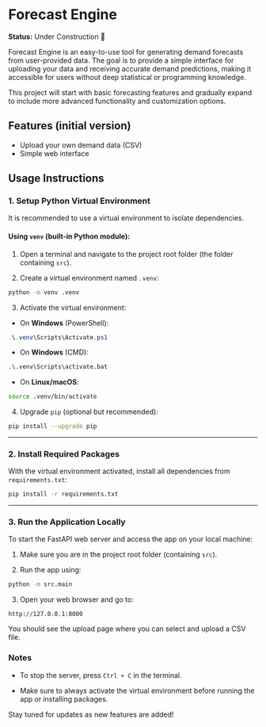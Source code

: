 # Forecast Engine

**Status:** Under Construction 🚧

Forecast Engine is an easy-to-use tool for generating demand forecasts from user-provided data. The goal is to provide a simple interface for uploading your data and receiving accurate demand predictions, making it accessible for users without deep statistical or programming knowledge.

This project will start with basic forecasting features and gradually expand to include more advanced functionality and customization options.

## Features (initial version)
- Upload your own demand data (CSV)
- Simple web interface

## Usage Instructions

### 1. Setup Python Virtual Environment

It is recommended to use a virtual environment to isolate dependencies.

#### Using `venv` (built-in Python module):

1. Open a terminal and navigate to the project root folder (the folder containing `src`).

2. Create a virtual environment named `.venv`:

```bash
python -m venv .venv
```

3. Activate the virtual environment:

- On **Windows** (PowerShell):

```powershell
.\.venv\Scripts\Activate.ps1
```

- On **Windows** (CMD):

```cmd
.\.venv\Scripts\activate.bat
```

- On **Linux/macOS**:

```bash
source .venv/bin/activate
```

4. Upgrade `pip` (optional but recommended):

```bash
pip install --upgrade pip
```

---

### 2. Install Required Packages

With the virtual environment activated, install all dependencies from `requirements.txt`:

```bash
pip install -r requirements.txt
```

---

### 3. Run the Application Locally

To start the FastAPI web server and access the app on your local machine:

1. Make sure you are in the project root folder (containing `src`).

2. Run the app using:

```bash
python -m src.main
```

3. Open your web browser and go to:

```
http://127.0.0.1:8000
```

You should see the upload page where you can select and upload a CSV file.

### Notes

- To stop the server, press `Ctrl + C` in the terminal.

- Make sure to always activate the virtual environment before running the app or installing packages.



Stay tuned for updates as new features are added!
